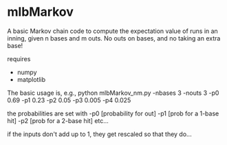 mlbMarkov
=========
A basic Markov chain code to compute the expectation value of runs in an inning, given n bases and m outs. No outs on bases, and no taking an extra base!

requires 
* numpy
* matplotlib

The basic usage is, e.g.,
python mlbMarkov_nm.py -nbases 3 -nouts 3 -p0 0.69 -p1 0.23 -p2 0.05 -p3 0.005 -p4 0.025

the probabilities are set with 
-p0 [probability for out]
-p1 [prob for a 1-base hit]
-p2 [prob for a 2-base hit]
etc...

if the inputs don't add up to 1, they get rescaled so that they do...